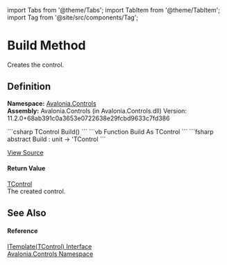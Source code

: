 import Tabs from '@theme/Tabs'; 
import TabItem from '@theme/TabItem'; 
import Tag from '@site/src/components/Tag'; 

# Build Method


Creates the control.



## Definition
**Namespace:** <a href="N_Avalonia_Controls">Avalonia.Controls</a>  
**Assembly:** Avalonia.Controls (in Avalonia.Controls.dll) Version: 11.2.0+68ab391c0a3653e0722638e29fcbd9633c7fd386

<Tabs groupId="api-code-preview">
<TabItem value="csharp" label="C#">
```csharp
TControl Build()
```
</TabItem>
<TabItem value="vb" label="VB">
```vb
Function Build As TControl
```
</TabItem>
<TabItem value="fsharp" label="F#">
```fsharp
abstract Build : unit -> 'TControl 
```
</TabItem>
</Tabs>



<a href="https://github.com/AvaloniaUI/Avalonia/tree/master/srcAvalonia.Controls/Templates/ITemplate%601.cs" title="View the source code">View Source</a>



#### Return Value
<a href="T_Avalonia_Controls_ITemplate_1">TControl</a>  
The created control.

## See Also


#### Reference
<a href="T_Avalonia_Controls_ITemplate_1">ITemplate(TControl) Interface</a>  
<a href="N_Avalonia_Controls">Avalonia.Controls Namespace</a>  
